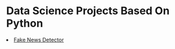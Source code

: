 <h1>Data Science Projects Based On Python</h1>
<li><a href="https://htmlpreview.github.io/?https://github.com/theshreyansh/python/blob/master/Advanced_Python_Project_Detecting_Fake_News/Advanced_Python_Project_Detecting_Fake_News.html">Fake News Detector</a></li>